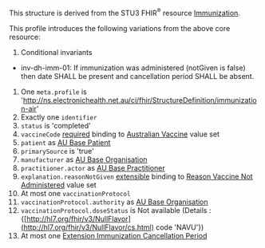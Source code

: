This structure is derived from the STU3 FHIR<sup>&reg;</sup> resource [Immunization](http://hl7.org/fhir/STU3/immunization.html).

This profile introduces the following variations from the above core resource:
1.	Conditional invariants
*	inv-dh-imm-01: If immunization was administered (notGiven is false) then date SHALL be present and cancellation period SHALL be absent.
1.	One `meta.profile` is 'http://ns.electronichealth.net.au/ci/fhir/StructureDefinition/immunization-air'
1. Exactly one `identifier`
1. `status` is 'completed'
1.	`vaccineCode` [required](http://hl7.org/fhir/STU3/terminologies.html#code) binding to [Australian Vaccine](https://healthterminologies.gov.au/fhir/ValueSet/australian-vaccine-1) value set
1.	`patient` as [AU Base Patient](http://fhir.hl7.org.au/fhir/base2018Sep/StructureDefinition-au-patient.html)
1. `primarySource` is 'true'
1.	`manufacturer` as [AU Base Organisation](http://fhir.hl7.org.au/fhir/base2018Sep/StructureDefinition-au-organisation.html)
1.	`practitioner.actor` as [AU Base Practitioner](http://fhir.hl7.org.au/fhir/base2018Sep/StructureDefinition-au-practitioner.html)
1.	`explanation.reasonNotGiven` [extensible](http://hl7.org/fhir/STU3/terminologies.html#extensible) binding to [Reason Vaccine Not Administered](https://healthterminologies.gov.au/fhir/ValueSet/reason-vaccine-not-administered-1) value set
1. At most one `vaccinationProtocol`
1. `vaccinationProtocol.authority` as [AU Base Organisation](http://fhir.hl7.org.au/fhir/base2018Sep/StructureDefinition-au-organisation.html)
1.	`vaccinationProtocol.doseStatus` is Not available (Details : {[http://hl7.org/fhir/v3/NullFlavor](http://hl7.org/fhir/v3/NullFlavor/cs.html) code 'NAVU'})
1.	At most one [Extension Immunization Cancellation Period ](StructureDefinition-extension-immunization-cancellationperiod.html)










